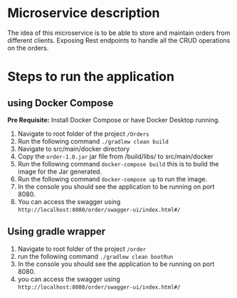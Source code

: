 # Microservice description

The idea of this microservice is to be able to store and maintain orders from different clients.
Exposing Rest endpoints to handle all the CRUD operations on the orders.

# Steps to run the application

## using Docker Compose
 
 **Pre Requisite:** 
  Install Docker Compose or have Docker Desktop running.


1. Navigate to root folder of the project `/Orders`
2. Run the following command `./gradlew clean build`
3. Navigate to src/main/docker directory
4. Copy the `order-1.0.jar` jar file from /build/libs/ to src/main/docker
5. Run the following command `docker-compose build` this is to build the image for the Jar generated.
6. Run the following command `docker-compose up` to run the image.
7. In the console you should see the application to be running on port 8080.
8. You can access the swagger using `http://localhost:8080/order/swagger-ui/index.html#/`


## Using gradle wrapper

1. Navigate to root folder of the project `/order`
2. run the following command `./gradlew clean bootRun`
3. In the console you should see the application to be running on port 8080.
4. you can access the swagger using `http://localhost:8080/order/swagger-ui/index.html#/`

